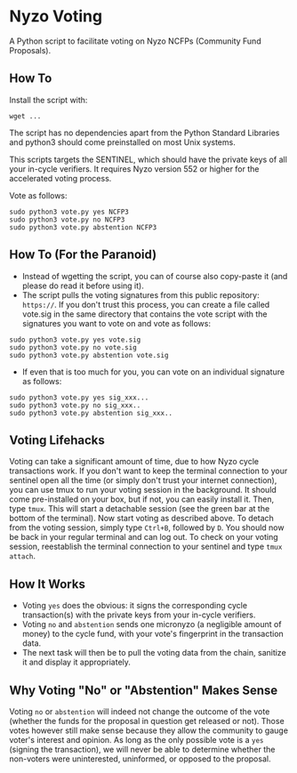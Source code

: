 # Nyzo Voting
A Python script to facilitate voting on Nyzo NCFPs (Community Fund Proposals).

## How To
Install the script with:  

`wget ...`

The script has no dependencies apart from the Python Standard Libraries and python3 
should come preinstalled on most Unix systems. 

This scripts targets the SENTINEL, which should have the private keys of all your in-cycle
verifiers. It requires Nyzo version 552 or higher for the accelerated voting process.

Vote as follows: 
 
`sudo python3 vote.py yes NCFP3`  
`sudo python3 vote.py no NCFP3`  
`sudo python3 vote.py abstention NCFP3`

## How To (For the Paranoid)

- Instead of wgetting the script, you can of course also copy-paste it (and please do read it before using it).
- The script pulls the voting signatures from this public repository: ``https://``. If you don't
trust this process, you can create a file called vote.sig in the same directory that contains the vote script
with the signatures you want to vote on and vote as follows: 

`sudo python3 vote.py yes vote.sig`  
`sudo python3 vote.py no vote.sig`  
`sudo python3 vote.py abstention vote.sig`

- If even that is too much for you, you can vote on an individual signature as follows:

`sudo python3 vote.py yes sig_xxx...`  
`sudo python3 vote.py no sig_xxx..`  
`sudo python3 vote.py abstention sig_xxx..`

## Voting Lifehacks

Voting can take a significant amount of time, due to how Nyzo cycle transactions work.
If you don't want to keep the terminal connection to your sentinel open all the time (or simply
don't trust your internet connection), you can use tmux to run your voting session in the background.
It should come pre-installed on your box, but if not, you can easily install it. Then, type
`tmux`. This will start a detachable session (see the green bar at the bottom of the terminal). Now
start voting as described above. To detach from the voting session, simply type `Ctrl+B`, followed
by `D`. You should now be back in your regular terminal and can log out. To check on your voting
session, reestablish the terminal connection to your sentinel and type `tmux attach`.

## How It Works

- Voting `yes` does the obvious: it signs the corresponding cycle transaction(s) with the private keys from your in-cycle verifiers.
- Voting `no` and `abstention` sends one micronyzo (a negligible amount of money) to the cycle fund, with your vote's fingerprint in the transaction data. 
- The next task will then be to pull the voting data from the chain, sanitize it and display it appropriately.

## Why Voting "No" or "Abstention" Makes Sense

Voting `no` or `abstention` will indeed not change the outcome of the vote (whether the
funds for the proposal in question get released or not). Those votes however still make sense because
they allow the community to gauge voter's interest and opinion. As long as the only possible vote is a
`yes` (signing the transaction), we will never be able to determine whether the non-voters
were uninterested, uninformed, or opposed to the proposal.